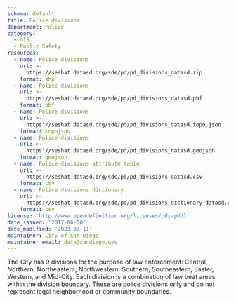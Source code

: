 ```yaml
---
schema: default
title: Police divisions
department: Police
category:
  - GIS
  - Public Safety
resources:
  - name: Police divisions
    url: >-
      https://seshat.datasd.org/sde/pd/pd_divisions_datasd.zip
    format: shp
  - name: Police divisions
    url: >-
      https://seshat.datasd.org/sde/pd/pd_divisions_datasd.pbf
    format: pbf
  - name: Police divisions
    url: >-
      https://seshat.datasd.org/sde/pd/pd_divisions_datasd.topo.json
    format: topojson
  - name: Police divisions
    url: >-
      https://seshat.datasd.org/sde/pd/pd_divisions_datasd.geojson
    format: geojson
  - name: Police divisions attribute table
    url: >-
      https://seshat.datasd.org/sde/pd/pd_divisions_datasd.csv
    format: csv
  - name: Police divisions dictionary
    url: >-
      https://seshat.datasd.org/sde/pd/pd_divisions_dictionary_datasd.csv
    format: csv
license: 'http://www.opendefinition.org/licenses/odc-pddl'
date_issued: '2017-06-30'
date_modified: '2023-07-11'
maintainer: City of San Diego
maintainer_email: data@sandiego.gov
---
```

The City has 9 divisions for the purpose of law enforcement: Central, Northern, Northeastern, Northwestern, Southern, Southeastern, Easter, Western, and Mid-City. Each division is a combination of law beat areas within the division boundary. These are police divisions only and do not represent legal neighborhood or community boundaries.
<!--more-->